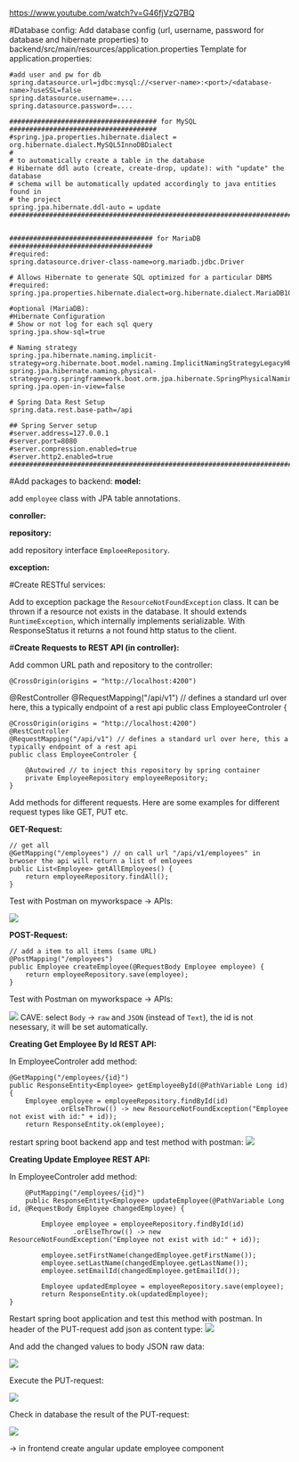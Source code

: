 https://www.youtube.com/watch?v=G46fjVzQ7BQ

#Database config:
Add database config (url, username, password for database and hibernate properties) to backend/src/main/resources/application.properties
Template for application.properties:

    #add user and pw for db
    spring.datasource.url=jdbc:mysql://<server-name>:<port>/<database-name>?useSSL=false
    spring.datasource.username=....
    spring.datasource.password=....
    
    ##################################### for MySQL #####################################
    #spring.jpa.properties.hibernate.dialect = org.hibernate.dialect.MySQL5InnoDBDialect
    #
    # to automatically create a table in the database
    # Hibernate ddl auto (create, create-drop, update): with "update" the database
    # schema will be automatically updated accordingly to java entities found in
    # the project
    spring.jpa.hibernate.ddl-auto = update
    #####################################################################################


    #################################### for MariaDB ####################################
    #required:
    spring.datasource.driver-class-name=org.mariadb.jdbc.Driver
    
    # Allows Hibernate to generate SQL optimized for a particular DBMS
    #required:
    spring.jpa.properties.hibernate.dialect=org.hibernate.dialect.MariaDB103Dialect
    
    #optional (MariaDB):
    #Hibernate Configuration
    # Show or not log for each sql query
    spring.jpa.show-sql=true
    
    # Naming strategy
    spring.jpa.hibernate.naming.implicit-strategy=org.hibernate.boot.model.naming.ImplicitNamingStrategyLegacyHbmImpl
    spring.jpa.hibernate.naming.physical-strategy=org.springframework.boot.orm.jpa.hibernate.SpringPhysicalNamingStrategy
    spring.jpa.open-in-view=false
    
    # Spring Data Rest Setup
    spring.data.rest.base-path=/api
    
    ## Spring Server setup
    #server.address=127.0.0.1
    #server.port=8080
    #server.compression.enabled=true
    #server.http2.enabled=true
    #####################################################################################

#Add packages to backend:
**model:**

add `employee` class with JPA table annotations.
    
**conroller:**

**repository:**

add repository interface `EmploeeRepository`.

**exception:**

#Create RESTful services:

Add to exception package the `ResourceNotFoundException` class. It can be thrown if a resource not exists in the database.
It should extends `RuntimeException`, which internally implements serializable. With ResponseStatus it returns a not found http status to the client.

#**Create Requests to REST API (in controller):**

Add common URL path and repository to the controller:

    @CrossOrigin(origins = "http://localhost:4200")
@RestController
@RequestMapping("/api/v1") // defines a standard url over here, this a typically endpoint of a rest api
public class EmployeeControler {

    @CrossOrigin(origins = "http://localhost:4200")
    @RestController
    @RequestMapping("/api/v1") // defines a standard url over here, this a typically endpoint of a rest api
    public class EmployeeControler {

        @Autowired // to inject this repository by spring container
        private EmployeeRepository employeeRepository;
    }

Add methods for different requests. Here are some examples for different request types like GET, PUT etc.

**GET-Request:**

    // get all
    @GetMapping("/employees") // on call url "/api/v1/employees" in brwoser the api will return a list of emloyees
    public List<Employee> getAllEmployees() {
        return employeeRepository.findAll();
    }

Test with Postman on myworkspace -> APIs:

![](../img_postman_get_request.png)

**POST-Request:**

    // add a item to all items (same URL)
    @PostMapping("/employees")  
    public Employee createEmployee(@RequestBody Employee employee) {
        return employeeRepository.save(employee);
    }

Test with Postman on myworkspace -> APIs:

![](../img_postman_post_request.png)
CAVE: select `Body` -> `raw` and `JSON` (instead of `Text`), the id is not nesessary, it will be set automatically.

**Creating Get Employee By Id REST API:**

In EmployeeControler add method:

    @GetMapping("/employees/{id}") 
    public ResponseEntity<Employee> getEmployeeById(@PathVariable Long id) {
        Employee employee = employeeRepository.findById(id)
                .orElseThrow(() -> new ResourceNotFoundException("Employee not exist with id:" + id));
        return ResponseEntity.ok(employee);

restart spring boot backend app and test method with postman:
![](../img_postman_get_employee_by_id.png)


**Creating Update Employee REST API:**

In EmployeeControler add method:

        @PutMapping("/employees/{id}")    
        public ResponseEntity<Employee> updateEmployee(@PathVariable Long id, @RequestBody Employee changedEmployee) {
        
            Employee employee = employeeRepository.findById(id)
                    .orElseThrow(() -> new ResourceNotFoundException("Employee not exist with id:" + id));
            
            employee.setFirstName(changedEmployee.getFirstName());
            employee.setLastName(changedEmployee.getLastName());
            employee.setEmailId(changedEmployee.getEmailId());
           
            Employee updatedEmployee = employeeRepository.save(employee);
            return ResponseEntity.ok(updatedEmployee);
    }

Restart spring boot application and test this method with postman. In header of the PUT-request add json as content type:
![](../img_postman_header_put_request_as_json.png)

And add the changed values to body JSON raw data:

![](../img_postman_body_put_request.png)

Execute the PUT-request:

![](../img_postman_header_put_request_called.png)

Check in database the result of the PUT-request:

![](../db_after_update_with_put_request.png)

-> in frontend create angular update employee component

[comment]: <> (**:**)

[comment]: <> (![]&#40;../&#41;)

[comment]: <> (**:**)

[comment]: <> (![]&#40;../&#41;)

[comment]: <> (**:**)

[comment]: <> (![]&#40;../&#41;)

[comment]: <> (**:**)

[comment]: <> (![]&#40;../&#41;)

[comment]: <> (**:**)

[comment]: <> (![]&#40;../&#41;)

[comment]: <> (**:**)

[comment]: <> (![]&#40;../&#41;)

[comment]: <> (**:**)

[comment]: <> (![]&#40;../&#41;)

[comment]: <> (**:**)

[comment]: <> (![]&#40;../&#41;)

[comment]: <> (**:**)

[comment]: <> (![]&#40;../&#41;)
